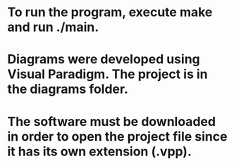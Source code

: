 # To run the program, execute make and run ./main.
# Diagrams were developed using Visual Paradigm. The project is in the diagrams folder. 
# The software must be downloaded in order to open the project file since it has its own extension (.vpp).
